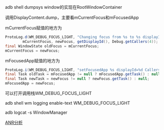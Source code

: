 adb shell dumpsys window的实现在RootWindowContainer

调用DisplayContent.dump，主要看mCurrentFocus和mFocusedApp

mCurrentFocus赋值的地方为
```java
ProtoLog.d(WM_DEBUG_FOCUS_LIGHT, "Changing focus from %s to %s displayId=%d Callers=%s",
        mCurrentFocus, newFocus, getDisplayId(), Debug.getCallers(4));
final WindowState oldFocus = mCurrentFocus;
mCurrentFocus = newFocus;
```
mFocusedApp赋值的地方为
```java
ProtoLog.i(WM_DEBUG_FOCUS_LIGHT, "setFocusedApp %s displayId=%d Callers=%s", newFocus, getDisplayId(), Debug.getCallers(4));
final Task oldTask = mFocusedApp != null ? mFocusedApp.getTask() : null;
final Task newTask = newFocus != null ? newFocus.getTask() : null;
mFocusedApp = newFocus;
```
可以打开调用栈WM_DEBUG_FOCUS_LIGHT

adb shell wm logging enable-text WM_DEBUG_FOCUS_LIGHT

adb logcat -s WindowManager

[ANR分析](../../performance/android_anr.md#focus_anr_away)